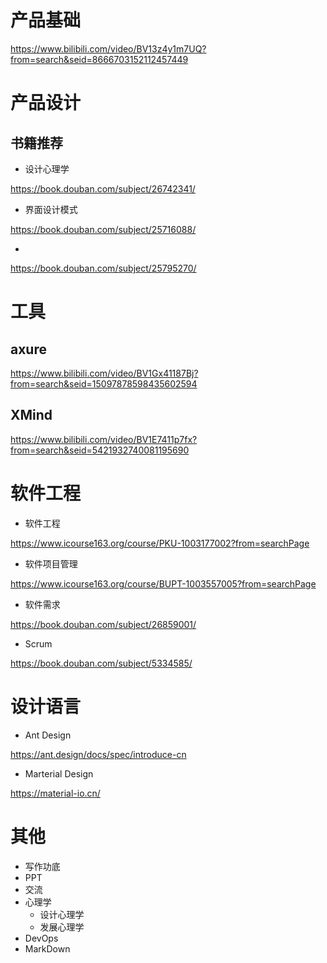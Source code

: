 # 产品基础

https://www.bilibili.com/video/BV13z4y1m7UQ?from=search&seid=8666703152112457449

# 产品设计

## 书籍推荐

* 设计心理学

https://book.douban.com/subject/26742341/

* 界面设计模式

https://book.douban.com/subject/25716088/

* 

https://book.douban.com/subject/25795270/

# 工具

## axure

https://www.bilibili.com/video/BV1Gx41187Bj?from=search&seid=15097878598435602594

## XMind

https://www.bilibili.com/video/BV1E7411p7fx?from=search&seid=5421932740081195690

# 软件工程

* 软件工程

https://www.icourse163.org/course/PKU-1003177002?from=searchPage

* 软件项目管理

https://www.icourse163.org/course/BUPT-1003557005?from=searchPage

* 软件需求

https://book.douban.com/subject/26859001/

* Scrum

https://book.douban.com/subject/5334585/

# 设计语言

* Ant Design

https://ant.design/docs/spec/introduce-cn

* Marterial Design

https://material-io.cn/

# 其他

* 写作功底
* PPT
* 交流
* 心理学
  * 设计心理学
  * 发展心理学
* DevOps
* MarkDown